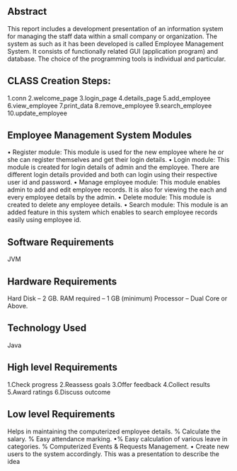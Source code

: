 ## Abstract
   This report includes a development presentation of an information system for managing
the staff data within a small company or organization. The system as such as it has been
developed is called Employee Management System. It consists of functionally related
GUI (application program) and database.
The choice of the programming tools is individual and particular.
## CLASS Creation Steps:
1.conn
2.welcome_page
3.login_page
4.details_page
5.add_employee
6.view_employee
7.print_data
8.remove_employee
9.search_employee
10.update_employee
## Employee Management System Modules
• Register module: This module is used for the new employee where he or she can register themselves and get their login details.
• Login module: This module is created for login details of admin and the employee. There are different login details provided and both can login using their respective user id and password.
• Manage employee module: This module enables admin to add and edit employee records. It is also for viewing the each and every employee details by the admin.
• Delete module: This module is created to delete any employee details.
• Search module: This module is an added feature in this system which enables to search employee records easily using employee id.
## Software Requirements
JVM
## Hardware Requirements
Hard Disk – 2 GB.
RAM required – 1 GB (minimum)
Processor – Dual Core or Above.
## Technology Used
Java

## High level Requirements
1.Check progress
2.Reassess goals
3.Offer feedback
4.Collect results
5.Award ratings
6.Discuss outcome
## Low level Requirements
Helps in maintaining the computerized employee
details.
% Calculate the salary.
% Easy attendance marking.
•% Easy calculation of various leave in categories.
% Computerized Events & Requests Management.
• Create new users to the system accordingly.
This was a presentation to describe the idea 


